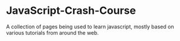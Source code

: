 # JavaScript-Crash-Course

A collection of pages being used to learn javascript, mostly based on various tutorials from around the web.
